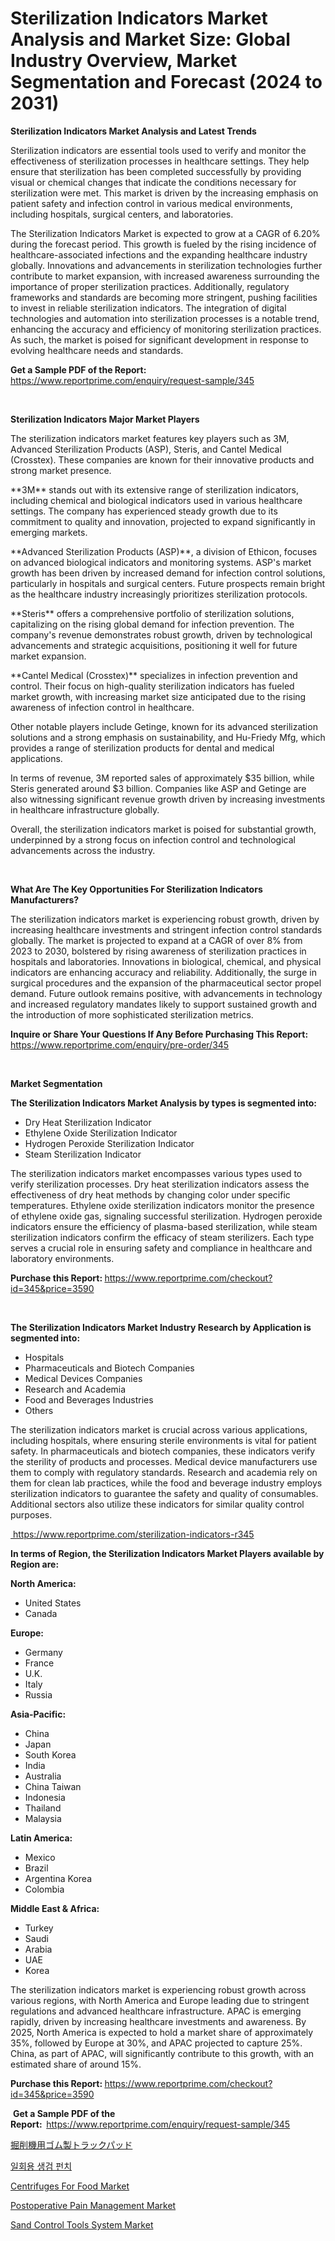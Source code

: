<p><h1>Sterilization Indicators Market Analysis and Market Size: Global Industry Overview, Market Segmentation and Forecast (2024 to 2031)</h1></p><p><strong>Sterilization Indicators Market Analysis and Latest Trends</strong></p>
<p><p>Sterilization indicators are essential tools used to verify and monitor the effectiveness of sterilization processes in healthcare settings. They help ensure that sterilization has been completed successfully by providing visual or chemical changes that indicate the conditions necessary for sterilization were met. This market is driven by the increasing emphasis on patient safety and infection control in various medical environments, including hospitals, surgical centers, and laboratories.</p><p>The Sterilization Indicators Market is expected to grow at a CAGR of 6.20% during the forecast period. This growth is fueled by the rising incidence of healthcare-associated infections and the expanding healthcare industry globally. Innovations and advancements in sterilization technologies further contribute to market expansion, with increased awareness surrounding the importance of proper sterilization practices. Additionally, regulatory frameworks and standards are becoming more stringent, pushing facilities to invest in reliable sterilization indicators. The integration of digital technologies and automation into sterilization processes is a notable trend, enhancing the accuracy and efficiency of monitoring sterilization practices. As such, the market is poised for significant development in response to evolving healthcare needs and standards.</p></p>
<p><strong>Get a Sample PDF of the Report:&nbsp;</strong> <a href="https://www.reportprime.com/enquiry/request-sample/345">https://www.reportprime.com/enquiry/request-sample/345</a></p>
<p>&nbsp;</p>
<p><strong>Sterilization Indicators Major Market Players</strong></p>
<p><p>The sterilization indicators market features key players such as 3M, Advanced Sterilization Products (ASP), Steris, and Cantel Medical (Crosstex). These companies are known for their innovative products and strong market presence.</p><p>**3M** stands out with its extensive range of sterilization indicators, including chemical and biological indicators used in various healthcare settings. The company has experienced steady growth due to its commitment to quality and innovation, projected to expand significantly in emerging markets.</p><p>**Advanced Sterilization Products (ASP)**, a division of Ethicon, focuses on advanced biological indicators and monitoring systems. ASP's market growth has been driven by increased demand for infection control solutions, particularly in hospitals and surgical centers. Future prospects remain bright as the healthcare industry increasingly prioritizes sterilization protocols.</p><p>**Steris** offers a comprehensive portfolio of sterilization solutions, capitalizing on the rising global demand for infection prevention. The company's revenue demonstrates robust growth, driven by technological advancements and strategic acquisitions, positioning it well for future market expansion.</p><p>**Cantel Medical (Crosstex)** specializes in infection prevention and control. Their focus on high-quality sterilization indicators has fueled market growth, with increasing market size anticipated due to the rising awareness of infection control in healthcare.</p><p>Other notable players include Getinge, known for its advanced sterilization solutions and a strong emphasis on sustainability, and Hu-Friedy Mfg, which provides a range of sterilization products for dental and medical applications.</p><p>In terms of revenue, 3M reported sales of approximately $35 billion, while Steris generated around $3 billion. Companies like ASP and Getinge are also witnessing significant revenue growth driven by increasing investments in healthcare infrastructure globally.</p><p>Overall, the sterilization indicators market is poised for substantial growth, underpinned by a strong focus on infection control and technological advancements across the industry.</p></p>
<p>&nbsp;</p>
<p><strong>What Are The Key Opportunities For Sterilization Indicators Manufacturers?</strong></p>
<p><p>The sterilization indicators market is experiencing robust growth, driven by increasing healthcare investments and stringent infection control standards globally. The market is projected to expand at a CAGR of over 8% from 2023 to 2030, bolstered by rising awareness of sterilization practices in hospitals and laboratories. Innovations in biological, chemical, and physical indicators are enhancing accuracy and reliability. Additionally, the surge in surgical procedures and the expansion of the pharmaceutical sector propel demand. Future outlook remains positive, with advancements in technology and increased regulatory mandates likely to support sustained growth and the introduction of more sophisticated sterilization metrics.</p></p>
<p><strong>Inquire or Share Your Questions If Any Before Purchasing This Report:</strong> <a href="https://www.reportprime.com/enquiry/pre-order/345">https://www.reportprime.com/enquiry/pre-order/345</a></p>
<p>&nbsp;</p>
<p><strong>Market Segmentation</strong></p>
<p><strong>The Sterilization Indicators Market Analysis by types is segmented into:</strong></p>
<p><ul><li>Dry Heat Sterilization Indicator</li><li>Ethylene Oxide Sterilization Indicator</li><li>Hydrogen Peroxide Sterilization Indicator</li><li>Steam Sterilization Indicator</li></ul></p>
<p><p>The sterilization indicators market encompasses various types used to verify sterilization processes. Dry heat sterilization indicators assess the effectiveness of dry heat methods by changing color under specific temperatures. Ethylene oxide sterilization indicators monitor the presence of ethylene oxide gas, signaling successful sterilization. Hydrogen peroxide indicators ensure the efficiency of plasma-based sterilization, while steam sterilization indicators confirm the efficacy of steam sterilizers. Each type serves a crucial role in ensuring safety and compliance in healthcare and laboratory environments.</p></p>
<p><strong>Purchase this Report:&nbsp;</strong><a href="https://www.reportprime.com/checkout?id=345&price=3590">https://www.reportprime.com/checkout?id=345&price=3590</a></p>
<p>&nbsp;</p>
<p><strong>The Sterilization Indicators Market Industry Research by Application is segmented into:</strong></p>
<p><ul><li>Hospitals</li><li>Pharmaceuticals and Biotech Companies</li><li>Medical Devices Companies</li><li>Research and Academia</li><li>Food and Beverages Industries</li><li>Others</li></ul></p>
<p><p>The sterilization indicators market is crucial across various applications, including hospitals, where ensuring sterile environments is vital for patient safety. In pharmaceuticals and biotech companies, these indicators verify the sterility of products and processes. Medical device manufacturers use them to comply with regulatory standards. Research and academia rely on them for clean lab practices, while the food and beverage industry employs sterilization indicators to guarantee the safety and quality of consumables. Additional sectors also utilize these indicators for similar quality control purposes.</p></p>
<p><a href="https://www.reportprime.com/sterilization-indicators-r345">&nbsp;https://www.reportprime.com/sterilization-indicators-r345</a></p>
<p><strong>In terms of Region, the Sterilization Indicators Market Players available by Region are:</strong></p>
<p>
    <p> <strong> North America: </strong>
        <ul>
            <li>United States</li>
            <li>Canada</li>
        </ul>
        </p> 
    <p> <strong> Europe: </strong>
        <ul>
            <li>Germany</li>
            <li>France</li>
            <li>U.K.</li>
            <li>Italy</li>
            <li>Russia</li>
        </ul>
        </p> 
    <p> <strong> Asia-Pacific: </strong>
        <ul>
            <li>China</li>
            <li>Japan</li>
            <li>South Korea</li>
            <li>India</li>
            <li>Australia</li>
            <li>China Taiwan</li>
            <li>Indonesia</li>
            <li>Thailand</li>
            <li>Malaysia</li>
        </ul>
        </p> 
    <p> <strong> Latin America: </strong>
        <ul>
            <li>Mexico</li>
            <li>Brazil</li>
            <li>Argentina Korea</li>
            <li>Colombia</li>
        </ul>
        </p> 
    <p> <strong> Middle East & Africa: </strong>
        <ul>
            <li>Turkey</li>
            <li>Saudi</li>
            <li>Arabia</li>
            <li>UAE</li>
            <li>Korea</li>
        </ul>
    </p>
    </p>
<p><p>The sterilization indicators market is experiencing robust growth across various regions, with North America and Europe leading due to stringent regulations and advanced healthcare infrastructure. APAC is emerging rapidly, driven by increasing healthcare investments and awareness. By 2025, North America is expected to hold a market share of approximately 35%, followed by Europe at 30%, and APAC projected to capture 25%. China, as part of APAC, will significantly contribute to this growth, with an estimated share of around 15%.</p></p>
<p><strong>Purchase this Report: </strong><a href="https://www.reportprime.com/checkout?id=345&price=3590">https://www.reportprime.com/checkout?id=345&price=3590</a></p>
<p>&nbsp;<strong>Get a Sample PDF of the Report:&nbsp;&nbsp;</strong><a href="https://www.reportprime.com/enquiry/request-sample/345">https://www.reportprime.com/enquiry/request-sample/345</a></p>
<p><strong></strong></p>
<p><p><a href="https://medium.com/@gordonjast2023/%E3%82%A8%E3%82%AF%E3%82%B9%E3%82%AB%E3%83%99%E3%83%BC%E3%82%BF%E3%83%BC%E7%94%A8%E3%83%A9%E3%83%90%E3%83%BC%E3%83%88%E3%83%A9%E3%83%83%E3%82%AF%E3%83%91%E3%83%83%E3%83%89%E3%81%AE%E5%B8%82%E5%A0%B4%E5%8B%95%E5%90%91-%E5%AE%8C%E5%85%A8%E3%81%AA%E7%94%A3%E6%A5%AD%E5%88%86%E6%9E%90-2024%E5%B9%B4%E3%81%8B%E3%82%892031%E5%B9%B4%E3%81%BE%E3%81%A7-97d40e6c154a">掘削機用ゴム製トラックパッド</a></p><p><a href="https://medium.com/@samiahussain82/%EC%8B%9C%EC%9E%A5-%EB%A6%AC%EB%8D%94%EC%99%80-%EB%92%A4%EC%B2%98%EC%A7%84-%EC%9E%90-%EA%B8%80%EB%A1%9C%EB%B2%8C-%EC%9D%BC%ED%9A%8C%EC%9A%A9-%EC%83%9D%EA%B2%80-%ED%8E%80%EC%B9%98-%EC%8B%9C%EC%9E%A5-%EB%8F%99%ED%96%A5-%EB%B0%8F-%EC%A0%84%EB%A7%9D-2024-2031-a9f5bca8dfa3">일회용 생검 펀치</a></p><p><a href="https://www.linkedin.com/pulse/future-trends-global-centrifuges-food-market-insights-analysis-pggke?trackingId=H7OkUWy%2BQ%2BOc7sO8bQu77A%3D%3D">Centrifuges For Food Market</a></p><p><a href="https://medium.com/@christopher.walker6564/postoperative-pain-management-market-forecasts-market-trends-and-impact-analysis-2024-2031-1fcd0078a8d1">Postoperative Pain Management Market</a></p><p><a href="https://www.linkedin.com/pulse/pioneering-growth-analyzing-global-sand-control-tools-system-market-lfbje?trackingId=iFGudHQpTmSvAdBd7YWuAQ%3D%3D">Sand Control Tools System Market</a></p></p>